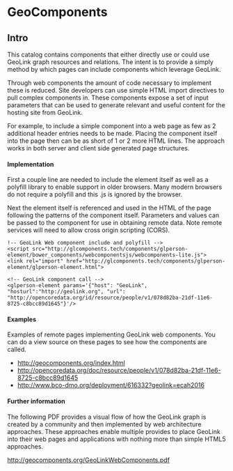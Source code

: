 # GeoComponents  

## Intro

This catalog contains components that either directly use or could use GeoLink graph resources and relations. The intent is to provide a simply method by which pages can include components which leverage GeoLink.

Through web components the amount of code necessary to implement these is reduced. Site developers can use simple HTML import directives to pull complex components in. These components expose a set of input parameters that can be used to generate relevant and useful content for the hosting site from GeoLink.

For example, to include a simple component into a web page as few as 2 additional header entries needs to be made. Placing the component itself into the page then can be as short of 1 or 2 more HTML lines. The approach works in both server and client side generated page structures.


#### Implementation
First a couple line are needed to include the element itself as well as a polyfill library to enable support in older browsers. Many modern browsers do not require a polyfill and this .js is ignored by the browser.

Next the element itself is referenced and used in the HTML of the page following the patterns of the component itself. Parameters and values can be passed to the component for use in obtaining remote data. Note remote services will need to allow cross origin scripting (CORS).

```
!-- GeoLink Web component include and polyfill -->
<script src="http://glcomponents.tech/components/glperson-element/bower_components/webcomponentsjs/webcomponents-lite.js">
<link rel="import" href="http://glcomponents.tech/components/glperson-element/glperson-element.html">

<!-- GeoLink component call -->
<glperson-element params='{"host": "GeoLink", "hosturl":"http://geolink.org", "url": "http://opencoredata.org/id/resource/people/v1/078d82ba-21df-11e6-8725-c8bcc89d1645"}'/>

```

#### Examples

Examples of remote pages implementing GeoLink web components.  You can do a view source on these pages to see how the components are called.  

* http://geocomponents.org/index.html 
* http://opencoredata.org/doc/resource/people/v1/078d82ba-21df-11e6-8725-c8bcc89d1645
* http://www.bco-dmo.org/deployment/616332?geolink=ecah2016

#### Further information
The following PDF provides a visual flow of how the GeoLink graph is created by a community and then implemented by web architecture approaches. These approaches enable multiple provides to place GeoLink into their web pages and applications with nothing more than simple HTML5 approaches.

http://geocomponents.org/GeoLinkWebComponents.pdf

